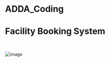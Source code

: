 # ADDA_Coding
<h1>Facility Booking System</h1>
<br/><p></p>

![image](https://github.com/MJaved9/ADDA_Coding/assets/101566706/074fbd75-92b2-494e-afb2-4f21acabff4f)
